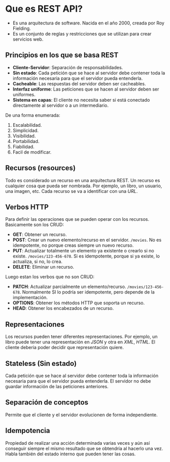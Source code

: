 # Que es REST API?
- Es una arquitectura de software. Nacida en el año 2000, creada por Roy Fielding.
- Es un conjunto de reglas y restricciones que se utilizan para crear servicios web.

## Principios en los que se basa REST
- **Cliente-Servidor**: Separación de responsabilidades.
- **Sin estado**: Cada petición que se hace al servidor debe contener toda la información necesaria para que el servidor pueda entenderla.
- **Cacheable**: Las respuestas del servidor deben ser cacheables.
- **Interfaz uniforme**: Las peticiones que se hacen al servidor deben ser uniformes.
- **Sistema en capas**: El cliente no necesita saber si está conectado directamente al servidor o a un intermediario.

De una forma enumerada:
1. Escalabilidad.
2. Simplicidad.
3. Visibilidad.
4. Portabilidad.
5. Fiabilidad.
6. Facil de modificar.

## Recursos (resources)
Todo es considerado un recurso en una arquitectura REST. Un recurso es cualquier cosa que pueda ser nombrada. Por ejemplo, un libro, un usuario, una imagen, etc.
Cada recurso se va a identificar con una *URL*.

## Verbos HTTP
Para definir las operaciones que se pueden operar con los recursos. Basicamente son los CRUD:
- **GET**: Obtener un recurso.
- **POST**: Crear un nuevo elemento/recurso en el servidor. `/movies`. No es idempotente, no porque creas siempre un nuevo recurso.
- **PUT**: Actualizar totalmente un elemento ya existente o crearlo si no existe. `/movies/123-456-678`. Si es idempotente, porque si ya existe, lo actualiza, si no, lo crea.
- **DELETE**: Eliminar un recurso.

Luego estan los verbos que no son CRUD:
- **PATCH**: Actualizar parcialmente un elemento/recurso. `/movies/123-456-678`. Normalmente SI lo podría ser idempotente, pero depende de la implementación.
- **OPTIONS**: Obtener los métodos HTTP que soporta un recurso.
- **HEAD**: Obtener los encabezados de un recurso.

## Representaciones
Los recursos pueden tener diferentes representaciones. Por ejemplo, un libro puede tener una representación en *JSON* y otra en *XML*, *HTML*.
El cliente deberia poder decidir que representación quiere.

## Stateless (Sin estado)
Cada petición que se hace al servidor debe contener toda la información necesaria para que el servidor pueda entenderla. El servidor no debe guardar información de las peticiones anteriores.

## Separación de conceptos
Permite que el cliente y el servidor evolucionen de forma independiente.

## Idempotencia
Propiedad de realizar una acción determinada varias veces y aún así conseguir siempre el mismo resultado que se obtendría al hacerlo una vez.
Habla también del estado interno que pueden tener las cosas.